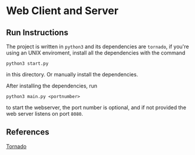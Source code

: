 # Web Client and Server

## Run Instructions

The project is written in ``python3`` and its dependencies are ``tornado``, if you're using an UNIX enviroment, install all the dependencies with the command
 ````
 python3 start.py
 ````
in this directory. Or manually install the dependencies. 

After installing the dependencies, run
 ````
 python3 main.py <portnumber>
 ```` 
to start the webserver, the port number is optional, and if not provided the web server listens on port ``8080``.

## References

[Tornado](https://palletsprojects.com/p/flask/ "Flask py Documentaion")
